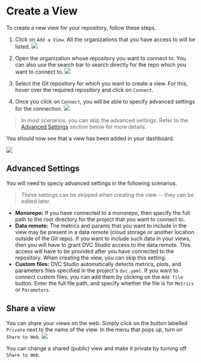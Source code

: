 # Create a View

To create a new view for your repository, follow these steps.

1. Click on `Add a View`. All the organizations that you have access to will be
   listed. ![](/img/studio/create_view.png)

2. Open the organization whose repository you want to connect to. You can also
   use the search bar to search directly for the repo which you want to connect
   to. ![](/img/studio/select_repo.png)

3. Select the Git repository for which you want to create a view. For this,
   hover over the required repository and click on `Connect`.

4. Once you click on `Connect`, you will be able to specify advanced settings
   for the connection. ![](/img/studio/view_settings.png)

> In most scenarios, you can skip the advanced settings. Refer to the
> [Advanced Settings](#advanced-settings) section below for more details.

You should now see that a view has been added in your dashboard.

![](/img/studio/view_added.png)

## Advanced Settings

You will need to speciy advanced settings in the following scenarios.

> These settings can be skipped when creating the view -- they can be edited
> later.

- **Monorepo:** If you have connected to a monorepo, then specify the full path
  to the root directory for the project that you want to connect to.
- **Data remote:** The metrics and params that you want to include in the view
  may be present in a data remote (cloud storage or another location outside of
  the Git repo). If you want to include such data in your views, then you will
  have to grant DVC Studio access to the data remote. This access will have to
  be provided after you have connected to the repository. When creating the
  view, you can skip this setting.
- **Custom files:** DVC Studio automatically detects metrics, plots, and
  parameters files specified in the project's `dvc.yaml`. If you want to connect
  custom files, you can add them by clicking on the `Add file` button. Enter the
  full file path, and specify whether the file is for `Metrics` or `Parameters`.

## Share a view

You can share your views on the web. Simply click on the button labelled
`Private` next to the name of the view. In the menu that pops up, turn on
`Share to Web`. ![](/img/studio/view_share.png)

You can change a shared (public) view and make it private by turning off
`Share to Web`.
